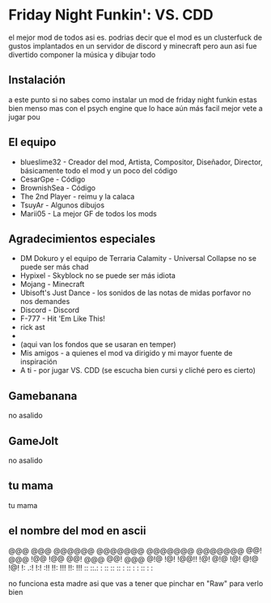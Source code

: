 # Friday Night Funkin': VS. CDD
 el mejor mod de todos asi es. podrias decir que el mod es un clusterfuck de gustos implantados en un servidor de discord y minecraft pero aun asi fue divertido componer la música y dibujar todo
 
 ## Instalación
 a este punto si no sabes como instalar un mod de friday night funkin estas bien menso mas con el psych engine que lo hace aún más facil mejor vete a jugar pou
 
 ## El equipo
 * blueslime32 - Creador del mod, Artista, Compositor, Diseñador, Director, básicamente todo el mod y un poco del código
 * CesarGpe - Código
 * BrownishSea - Código
 * The 2nd Player - reimu y la calaca
 * TsuyAr - Algunos dibujos
 * Marii05 - La mejor GF de todos los mods
 
 ## Agradecimientos especiales
 * DM Dokuro y el equipo de Terraria Calamity - Universal Collapse no se puede ser más chad
 * Hypixel - Skyblock no se puede ser más idiota
 * Mojang - Minecraft
 * Ubisoft's Just Dance - los sonidos de las notas de midas porfavor no nos demandes
 * Discord - Discord
 * F-777 - Hit 'Em Like This!
 * rick ast
 * 
 * (aqui van los fondos que se usaran en temper)
 * Mis amigos - a quienes el mod va dirigido y mi mayor fuente de inspiración
 * A ti - por jugar VS. CDD                 (se escucha bien cursi y cliché pero es cierto)

## Gamebanana
no asalido

## GameJolt
no  asalido

## tu mama
tu mama

## el nombre del mod en ascii
 @@@  @@@  @@@@@@          @@@@@@@ @@@@@@@  @@@@@@@ 
 @@!  @@@ !@@             !@@      @@!  @@@ @@!  @@@
 @!@  !@!  !@@!!          !@!      @!@  !@! @!@  !@!
  !: .:!      !:!         :!!      !!:  !!! !!:  !!!
    ::    ::.: :  ::       :: :: : :: :  :  :: :  : 

no funciona esta madre asi que vas a tener que pinchar en "Raw" para verlo bien
                                                    

                                              
                                                                 

                             




